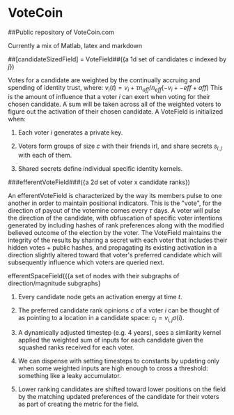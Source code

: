 # VoteCoin
##Public repository of VoteCoin.com

Currently a mix of Matlab, latex and markdown


##[candidateSizedField] = VoteField##({a 1d set of candidates $c$ indexed by $j$})

Votes for a candidate are weighted by the continually accruing and spending of identity trust, where: $v_i(t) = v_i + \tau n_{aff}/n_{eff}(-v_i + -eff + aff)$ This is the amount of influence that a voter $i$ can exert when voting for their chosen candidate. A sum will  be taken across all of the weighted voters to figure out the activation of their chosen candidate. A VoteField is initialized when:

1. Each voter $i$ generates a private key.  

2. Voters form groups of size $c$ with their friends irl, and share secrets 
$s_{i,j}$ with each of them.  

3. Shared secrets define individual specific identity kernels.



###efferentVoteField###({a 2d set of voter x candidate ranks})

An efferentVoteField is characterized by the way its members pulse to one another in order to maintain positional indicators. This is the "vote", for the direction of payout of the votemine comes every $\tau$ days. A voter will pulse the direction of the candidate, with obfuscation of specific voter intentions generated by including hashes of rank preferences along with the modified believed outcome of the election by the voter. The VoteField maintains the integrity of the results by sharing a secret with each voter that includes their hidden votes + public hashes, and propagating its existing activation in a direction slightly altered toward that voter's preferred candidate which will subsequently influence which voters are queried next. 



efferentSpaceField({{a set of nodes with their subgraphs of direction/magnitude subgraphs}

1. Every candidate node gets an activation energy at time $t$.

2. The preferred candidate rank opinions $c$ of a voter $i$ can be thought of as pointing to a location in a candidate space: $c_j = v_{i,j}\sigma(i)$.

3. A dynamically adjusted timestep (e.g. 4 years), sees a similarity kernel applied the weighted sum of inputs for each candidate given the squashed ranks received for each voter. 

4. We can dispense with setting timesteps to constants by updating only when some weighted inputs are high enough to cross a threshold: something like a leaky accumulator. 

5. Lower ranking candidates are shifted toward lower positions on the field by the matching updated preferences of the candidate for their voters as part of creating the metric for the field. 
